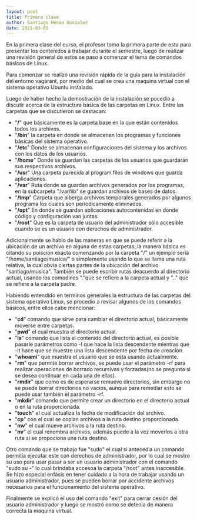 ```yaml
---
layout: post
title: Primera clase
author: Santiago Henao Gonzalez
date: 2021-03-05
---
```


En la primera clase del curso, el profesor tomo la primera parte de esta para presentar los contenidos a trabajar durante el semestre, luego de realizar una revisión general de estos se paso a comenzar el tema de comandos básicos de Linux.

Para comenzar se realizó una revisión rápida de la guía para la instalación del entorno vagarant, por medio del cual se crea una maquina virtual con el sistema operativo Ubuntu instalado.

Luego de haber hecho la demostración de la instalación se pocedio a discutir acerca de la estructura básica de las carpetas en Linux. Entre las carpetas que se discutieron se destacan:

- "**/**" que básicamente es la carpeta base en la que están contenidos todos los archivos.
- "**/bin**" la carpeta en donde se almacenan los programas y funciones básicas del sistema operativo.
- "**/etc**" Donde se almacenan configuraciones del sistema y los archivos con los datos de los usuarios.
- "**/home**" Donde se guardan las carpetas de los usuarios que guardarán sus respectivos archivos.
- "**/usr**" Una carpeta parecida al program files de windows que guarda aplicaciones.
- "**/var**" Ruta donde se guardan archivos generados por los programas, en la subcarpeta "/var/lib" se guardan archivos de bases de datos.
- "**/tmp**" Carpeta que alberga archivos temporales generados por algunos programa los cuales son períodicamente eliminados.
- "**/opt**" En donde se guardan aplicaciones autocontenidas en donde código y configuración van juntas.
- "**/root**" Que es la carpeta de usuario del administrador sólo accesible cuando se es un usuario con derechos de administrador.

Adicionalmente se hablo de las maneras en que se puede referir a la ubicación de un archivo en alguna de estas carpetas, la manera básica es citando su poisción exacta comenzando por la carpeta "/" un ejemplo sería "/home/santiago/musica/" o simplemente usando lo que se llama una ruta relativa, la cual obvia ciertas partes de la ubicación del archivo "santiago/musica". También se puede escribir rutas deacuerdo al directorio actual, usando los comodines "."que se refiere a la carpeta actual y ".." que se refiere a la carpeta padre.

Habiendo entendido en terminos generales la estructura de las carpetas del sistema operativo Linux,
se procedio a revisar algunos de los comandos básicos, entre ellos cabe mencionar:

- "**cd**" comando que sirve para cambiar el directorio actual, básicamente moverse entre carpetas.
- "**pwd**" el cual muestra el directorio actual.
- "**ls**" comando que lista el contenido del directorio actual, es posible pasarle parámetros como -l que hace la lista descendente mientras que -lt hace que se muestre una lista descendente por fecha de creación.
- "**whoami**" que muestra el usuario que se esta usando actualmente.
- "**rm**" que permite borrar archivos, se puede usar el parámetro -rf para realizar operaciones de borrado recursivas y forzadas(no se pregunta si se desea continuar en cada una de ellas).
- "**rmdir**" que como es de esperarse remueve directorios, sin embargo no se puede borrar directorios no vacios, aunque para remediar esto se puede usar también el parámetro -rf.
- "**mkdir**" comando que permite crear un directorio en el directorio actual o en la ruta proporcionada.
- "**touch**" el cual actualiza la fecha de modificación del archivo.
- "**cp**" con el cual se copian archivos a la ruta destino proporcionada.
- "**mv**" el cual mueve archivos a la ruta destino.
- "**nv**" el cual renombra archivos, además puede a la vez moverlos a otra ruta si se propociona una ruta destino.

Otro comando que se trabajo fue "sudo" el cual si antecedia un comando permitia ejecutar este con derechos de administrador, por lo cual se mostro su uso para usar pasar a ser un usuario administrador con el comando "sudo su -" lo cual brindaba accesoa la carpeta "/root" antes inaccesible. Se hizo especial enfásis en tener cuidado a la hora de trabajar usando un usuario administrador, pues se pueden borrar por accidente archivos necesarios para el funcionamiento del sistema operativo.

Finalmente se explicó el uso del comando "exit" para cerrar cesión del usuario administrador y luego se mostró como se detenia de manera correcta la maquina virtual.
